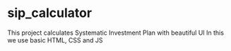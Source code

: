 # sip_calculator
This project calculates Systematic Investment Plan with beautiful UI
In this we use basic HTML, CSS and JS
